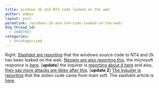 ```yaml
---
title: windows 2k and NT4 code leaked on the web
author: admin
layout: post
permalink: /windows-2k-and-nt4-code-leaked-on-the-web/
dsq_thread_id:
  - 26007957
categories:
  - Uncategorized
---
```

Right. [Slashdot are reporting][1] that the windows source code to NT4 and 2k has been leaked on the web. [Neowin are also reporting this][2]. the microsoft responce is [here][3]. [**update**] the inquirer is [reporting about it here][4] and also, [they say more attacks are likley after this][5]. [**update 2**] [The Inquirer is reporting][6] that the stolen code came from main soft. The slashdot article is [here][7].

 [1]: http://slashdot.org/articles/04/02/12/2114228.shtml?tid=109&tid=187
 [2]: http://www.neowin.net/comments.php?id=17509&category=main
 [3]: http://www.microsoft.com/presspass/press/2004/Feb04/02-12windowssource.asp
 [4]: http://www.theinquirer.net/?article=14126
 [5]: http://www.theinquirer.net/?article=14129
 [6]: http://www.theinquirer.net/?article=14135
 [7]: http://slashdot.org/comments.pl?sid=96614&cid=8266501